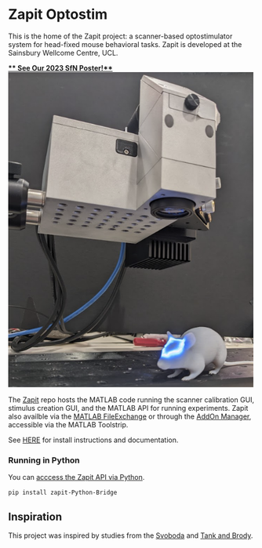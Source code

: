 # Zapit Optostim

This is the home of the Zapit project: a scanner-based optostimulator system for head-fixed mouse behavioral tasks.
Zapit is developed at the Sainsbury Wellcome Centre, UCL. 

<b>
<a href="https://github.com/Zapit-Optostim/ZapitSfNPoster/blob/main/SfN_2023_Zapit_full_RAAC_SWC.pdf">** See Our 2023 SfN Poster!** </a>
</b>



<img src="https://github.com/Zapit-Optostim/.github/blob/main/zapit_with_mouse.png" width=500px>

The [Zapit](https://github.com/Zapit-Optostim/zapit) repo hosts the MATLAB code running the scanner calibration GUI, stimulus creation GUI, and the MATLAB API for running experiments. Zapit also availble via the [MATLAB FileExchange](https://uk.mathworks.com/matlabcentral/fileexchange/122142-zapit) or through the [AddOn Manager](https://uk.mathworks.com/help/matlab/matlab_env/get-add-ons.html), accessible via the MATLAB Toolstrip.

See [HERE](https://zapit.gitbook.io/user-guide/) for install instructions and documentation. 

### Running in Python
You can [acccess the Zapit API via Python](https://github.com/Zapit-Optostim/zapit-Python-Bridge).
```
pip install zapit-Python-Bridge
```

## Inspiration
This project was inspired by studies from the [Svoboda](https://www.cell.com/neuron/fulltext/S0896-6273(13)00924-0) and [Tank and Brody](https://elifesciences.org/articles/70263). 
